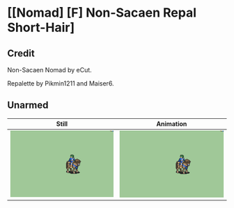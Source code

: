 # [\[Nomad\] \[F\] Non-Sacaen Repal Short-Hair]

## Credit

Non-Sacaen Nomad by eCut.

Repalette by Pikmin1211 and Maiser6.
	
## Unarmed

| Still | Animation |
| :---: | :-------: |
| ![Unarmed still](./Unarmed_000.png) | ![Unarmed animation](./Unarmed.gif) |
